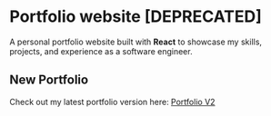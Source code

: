 # Portfolio website [DEPRECATED]

A personal portfolio website built with **React** to showcase my skills, projects, and experience as a software engineer.

## New Portfolio

Check out my latest portfolio version here: [Portfolio V2](https://github.com/gokm8/portfolio-v2)